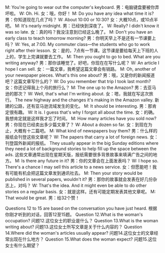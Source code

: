 M: You're going to wear out the computer's keyboard.
男：电脑键盘要被你弄坏啦。
W: Oh. Hi.
女：哦，你好！
M: Do you have any idea what time it is?
男：你知道现在几点了吗？
W: About 10:00 or 10:30?
女：大概10点，或10点半吧。
M: It's nearly midnight.
男：已经快到深夜了。
W: Really? I didn't know it was so late.
女：真的吗？我没注意到已经这么晚了。
M: Don't you have an early class to teach tomorrow morning?
男：你明天早上不是还有一节课要上吗？
W: Yes, at 7:00. My commuter class—the students who go to work right after their lesson.
女：是的，7点有一节课。这节课是要给每天上下班的人上的，学生上完课就要去工作。
M: Then you ought to go to bed. What are you writing anyway?
男：那你该睡觉了。好吧，你现在在写什么呢？
W: An article I hope I can sell.
女：一篇文章，我希望这篇文章会有销路。
M: Oh, another of your newspaper pieces. What's this one about?
男：哦，又是你的新闻报道吧？这篇文章写什么的？
W: Do you remember that trip I took last month?
女：你还记得我上个月的旅行么？
M: The one up to the Amazon?
男：去亚马逊的那次？
W: Well, that's what I'm writing about.
女：嗯，我就在写这次旅行。
The new highway and the changes it's making in the Amazon valley.
新建的公路，还有亚马逊流域发生的变化。
M: It should be interesting.
男：那肯定很有趣。
W: It is. I guess that's why I forgot all about the time.
女：的确。我想肯定就是这样我才忘了时间。
M: How many articles have you sold now?
男：你现在已经卖出多少篇文章了？
W: About a dozen so far.
女：到现在为止，大概有十二篇吧。
M: What kind of newspapers buy them?
男：什么样的报纸会刊登这些文章呢？
W: The papers that carry a lot of foreign news.
女：刊登国外新闻的报纸。
They usually appear in the big Sunday editions where they need a lot of background stories to help fill up the space between the ads.
这些文章通常出现在星期天版，报纸需要很多背景故事来填满广告之间的地方。
M: Is there any future in it?
男：你的文章会在上面发表吗？
W: I hope so. There's a chance I may sell this article to a news service.
女：但愿能吧！我有可能有机会把这篇文章发到通讯社去。
M: Then your story would be published in several papers, wouldn't it?
男：那你的故事就会发表在好几份杂志上，对吗？
W: That's the idea. And it might even be able to do other stories on a regular basis.
女：就是这样。还有可能定期发表其他文章呢。
M: That would be great.
男：给32个赞！

Questions 12 to 15 are based on the conversation you have just heard.
根据你刚才听到的对话，回答12至15题。
Question 12.What is the woman's occupation?
问题12.这位女士的职业是什么？
Question 13.What is the woman writing about?
问题13.这位女士所写文章是关于什么内容的？
Question 14.Where did the woman's articles usually appear?
问题14.这位女士的文章经常出现在什么地方？
Question 15.What does the woman expect?
问题15.这位女士有什么期望？

